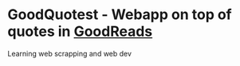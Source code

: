 # GoodQuotest - Webapp on top of quotes in [GoodReads](https://www.goodreads.com/quotes?ref=nav_comm_quotes)

Learning web scrapping and web dev
